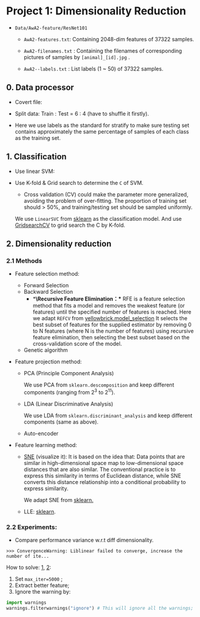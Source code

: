 # Project 1: Dimensionality Reduction

- `Data/AwA2-feature/ResNet101`

  - `AwA2-features.txt`:  Containing 2048-dim features of 37322 samples.

  - `AwA2-filenames.txt` : Containing the filenames of corresponding pictures of samples by `[animal]_[id].jpg` .
  - `AwA2--labels.txt` : List labels (1 ~ 50) of 37322 samples.

## 0. Data processor

- Covert file:

- Split data: Train : Test = 6 : 4 (have to shuffle it firstly).
- Here we use labels as the standard for stratify to make sure testing set contains approximately the same percentage of samples of each class as the training set.

## 1. Classification

- Use linear SVM:

- Use K-fold & Grid search to determine the `C`  of SVM.

  - Cross validation (CV) could make the parameter more generalized, avoiding the problem of over-fitting. The proportion of training set should > 50%, and training/testing set should be sampled uniformly.

  We use `LinearSVC` from [sklearn](https://scikit-learn.org/stable/modules/generated/sklearn.svm.LinearSVC.html) as the classification model. And use [GridsearchCV](https://scikit-learn.org/stable/modules/generated/sklearn.model_selection.GridSearchCV.html)  to grid search the C by K-fold.

## 2. Dimensionality reduction

### 2.1 Methods

- Feature selection method:

  - Forward Selection
  - Backward Selection
    - ***\Recursive Feature Elimination：\*** RFE is a feature selection method that fits a model and removes the weakest feature (or features) until the specified number of features is reached. Here we adapt `REFCV`  from [yellowbrick.model_selection](https://www.scikit-yb.org/en/latest/api/model_selection/rfecv.html) It selects the best subset of features for the supplied estimator by removing 0 to N features (where N is the number of features) using recursive feature elimination, then selecting the best subset based on the cross-validation score of the model.
  - Genetic algorithm

- Feature projection method:

  - PCA (Principle Component Analysis)

    We use PCA from `sklearn.descomposition`  and keep different components (ranging from $2^3$ to $2^{11}$).

  - LDA (Linear Discriminative Analysis)

    We use LDA from `sklearn.discriminant_analysis`  and keep different components (same as above).

  - Auto-encoder

- Feature learning method:

  - [SNE](https://bindog.github.io/blog/2016/06/04/from-sne-to-tsne-to-largevis/) (visualize it): It is based on the idea that: Data points that are similar in high-dimensional space map to low-dimensional space distances that are also similar. The conventional practice is to express this similarity in terms of Euclidean distance, while SNE converts this distance relationship into a conditional probability to express similarity.

    We adapt SNE from [sklearn.](https://scikit-learn.org/stable/modules/generated/sklearn.manifold.TSNE.html#sklearn.manifold.TSNE)

  - LLE: [sklearn](https://scikit-learn.org/stable/modules/generated/sklearn.manifold.locally_linear_embedding.html#sklearn.manifold.locally_linear_embedding).

### 2.2 Experiments:

- Compare performance variance w.r.t diff dimensionality.

```
>>> ConvergenceWarning: Liblinear failed to converge, increase the number of ite... 
```

How to solve: [1](https://blog.csdn.net/weixin_42827025/article/details/122401155), [2](https://huaweicloud.csdn.net/63806875dacf622b8df86ecc.html?spm=1001.2101.3001.6650.3&utm_medium=distribute.pc_relevant.none-task-blog-2~default~CTRLIST~activity-3-113144702-blog-122401155.pc_relevant_3mothn_strategy_and_data_recovery&depth_1-utm_source=distribute.pc_relevant.none-task-blog-2~default~CTRLIST~activity-3-113144702-blog-122401155.pc_relevant_3mothn_strategy_and_data_recovery&utm_relevant_index=4):

1. Set `max_iter=5000` ;
2. Extract better feature;
3. Ignore the warning by:

```python
import warnings
warnings.filterwarnings("ignore") # This will ignore all the warnings;
```

